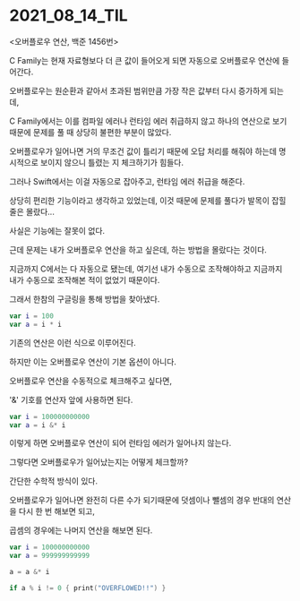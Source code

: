 # 2021_08_14_TIL

<오버플로우 연산, 백준 1456번>

C Family는 현재 자료형보다 더 큰 값이 들어오게 되면 자동으로 오버플로우 연산에 들어간다.

오버플로우는 원순환과 같아서 초과된 범위만큼 가장 작은 값부터 다시 증가하게 되는데,

C Family에서는 이를 컴파일 에러나 런타임 에러 취급하지 않고 하나의 연산으로 보기 때문에 문제를 풀 때 상당히 불편한 부분이 많았다.

오버플로우가 일어나면 거의 무조건 값이 틀리기 때문에 오답 처리를 해줘야 하는데 명시적으로 보이지 않으니 틀렸는 지 체크하기가 힘들다.

그러나 Swift에서는 이걸 자동으로 잡아주고, 런타임 에러 취급을 해준다.

상당히 편리한 기능이라고 생각하고 있었는데, 이것 때문에 문제를 풀다가 발목이 잡힐 줄은 몰랐다...

사실은 기능에는 잘못이 없다.

근데 문제는 내가 오버플로우 연산을 하고 싶은데, 하는 방법을 몰랐다는 것이다.

지금까지 C에서는 다 자동으로 됐는데, 여기선 내가 수동으로 조작해야하고 지금까지 내가 수동으로 조작해본 적이 없었기 때문이다.

그래서 한참의 구글링을 통해 방법을 찾아냈다.

```swift
var i = 100
var a = i * i
```

기존의 연산은 이런 식으로 이루어진다.

하지만 이는 오버플로우 연산이 기본 옵션이 아니다.

오버플로우 연산을 수동적으로 체크해주고 싶다면,

'&' 기호를 연산자 앞에 사용하면 된다.

```swift
var i = 100000000000
var a = i &* i
```

이렇게 하면 오버플로우 연산이 되어 런타임 에러가 일어나지 않는다.

그렇다면 오버플로우가 일어났는지는 어떻게 체크할까?

간단한 수학적 방식이 있다.

오버플로우가 일어나면 완전히 다른 수가 되기때문에 덧셈이나 뺄셈의 경우 반대의 연산을 다시 한 번 해보면 되고,

곱셈의 경우에는 나머지 연산을 해보면 된다.

```swift
var i = 100000000000
var a = 999999999999

a = a &* i

if a % i != 0 { print("OVERFLOWED!!") }
```
